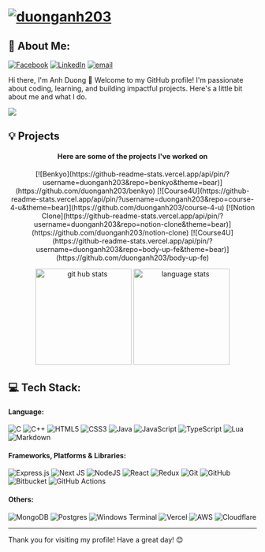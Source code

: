 # [![duonganh203](https://i.imgur.com/an1XXXl.png)](#)
## 💫 About Me:
[![Facebook](https://img.shields.io/badge/Facebook-%231877F2.svg?logo=Facebook&logoColor=white)](https://facebook.com/hoa152) [![LinkedIn](https://img.shields.io/badge/LinkedIn-%230077B5.svg?logo=linkedin&logoColor=white)](https://linkedin.com/in/anhduong2003) [![email](https://img.shields.io/badge/Email-D14836?logo=gmail&logoColor=white)](mailto:rankill52@gmail.com)

Hi there, I'm Anh Duong 👋 Welcome to my GitHub profile! I'm passionate about coding, learning, and building impactful projects. Here's a little bit about me and what I do.

![](https://komarev.com/ghpvc/?username=duonganh203)

## 💡 Projects
<h4 align='center'>Here are some of the projects I've worked on</h4>

<p align='center'>
  [![Benkyo](https://github-readme-stats.vercel.app/api/pin/?username=duonganh203&repo=benkyo&theme=bear)](https://github.com/duonganh203/benkyo)
  [![Course4U](https://github-readme-stats.vercel.app/api/pin/?username=duonganh203&repo=course-4-u&theme=bear)](https://github.com/duonganh203/course-4-u)
  [![Notion Clone](https://github-readme-stats.vercel.app/api/pin/?username=duonganh203&repo=notion-clone&theme=bear)](https://github.com/duonganh203/notion-clone)
  [![Course4U](https://github-readme-stats.vercel.app/api/pin/?username=duonganh203&repo=body-up-fe&theme=bear)](https://github.com/duonganh203/body-up-fe)
</p>
  

<p align='center'>
 <img src='https://github-readme-stats.vercel.app/api?username=duonganh203&theme=bear&hide_border=false&include_all_commits=false&count_private=false' alt='git hub stats' height='195px'>   <img src='https://github-readme-stats.vercel.app/api/top-langs/?username=duonganh203&theme=bear&hide_border=false&include_all_commits=false&count_private=false&layout=compact' alt='language stats' height='195px'>
</p>

## 💻 Tech Stack:
#### Language:
![C](https://img.shields.io/badge/c-%2300599C.svg?style=for-the-badge&logo=c&logoColor=white) ![C++](https://img.shields.io/badge/c++-%2300599C.svg?style=for-the-badge&logo=c%2B%2B&logoColor=white) ![HTML5](https://img.shields.io/badge/html5-%23E34F26.svg?style=for-the-badge&logo=html5&logoColor=white) ![CSS3](https://img.shields.io/badge/css3-%231572B6.svg?style=for-the-badge&logo=css3&logoColor=white) ![Java](https://img.shields.io/badge/java-%23ED8B00.svg?style=for-the-badge&logo=openjdk&logoColor=white) ![JavaScript](https://img.shields.io/badge/javascript-%23323330.svg?style=for-the-badge&logo=javascript&logoColor=%23F7DF1E) ![TypeScript](https://img.shields.io/badge/typescript-%23007ACC.svg?style=for-the-badge&logo=typescript&logoColor=white) ![Lua](https://img.shields.io/badge/lua-%232C2D72.svg?style=for-the-badge&logo=lua&logoColor=white) ![Markdown](https://img.shields.io/badge/markdown-%23000000.svg?style=for-the-badge&logo=markdown&logoColor=white) 
#### Frameworks, Platforms & Libraries:
 ![Express.js](https://img.shields.io/badge/express.js-%23404d59.svg?style=for-the-badge&logo=express&logoColor=%2361DAFB) ![Next JS](https://img.shields.io/badge/Next-black?style=for-the-badge&logo=next.js&logoColor=white) ![NodeJS](https://img.shields.io/badge/node.js-6DA55F?style=for-the-badge&logo=node.js&logoColor=white) ![React](https://img.shields.io/badge/react-%2320232a.svg?style=for-the-badge&logo=react&logoColor=%2361DAFB) ![Redux](https://img.shields.io/badge/redux-%23593d88.svg?style=for-the-badge&logo=redux&logoColor=white) ![Git](https://img.shields.io/badge/git-%23F05033.svg?style=for-the-badge&logo=git&logoColor=white) ![GitHub](https://img.shields.io/badge/github-%23121011.svg?style=for-the-badge&logo=github&logoColor=white) ![Bitbucket](https://img.shields.io/badge/bitbucket-%230047B3.svg?style=for-the-badge&logo=bitbucket&logoColor=white) ![GitHub Actions](https://img.shields.io/badge/github%20actions-%232671E5.svg?style=for-the-badge&logo=githubactions&logoColor=white)
#### Others:
![MongoDB](https://img.shields.io/badge/MongoDB-%234ea94b.svg?style=for-the-badge&logo=mongodb&logoColor=white) ![Postgres](https://img.shields.io/badge/postgres-%23316192.svg?style=for-the-badge&logo=postgresql&logoColor=white) ![Windows Terminal](https://img.shields.io/badge/Windows%20Terminal-%234D4D4D.svg?style=for-the-badge&logo=windows-terminal&logoColor=white) ![Vercel](https://img.shields.io/badge/vercel-%23000000.svg?style=for-the-badge&logo=vercel&logoColor=white) ![AWS](https://img.shields.io/badge/AWS-%23FF9900.svg?style=for-the-badge&logo=amazon-aws&logoColor=white) ![Cloudflare](https://img.shields.io/badge/Cloudflare-F38020?style=for-the-badge&logo=Cloudflare&logoColor=white)

---

Thank you for visiting my profile! Have a great day! 😊
